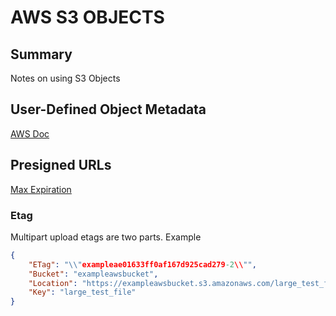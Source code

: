 # AWS S3 OBJECTS

## Summary

Notes on using S3 Objects

## User-Defined Object Metadata

[AWS Doc](https://docs.aws.amazon.com/AmazonS3/latest/user-guide/add-object-metadata.html)

## Presigned URLs

[Max Expiration](https://aws.amazon.com/premiumsupport/knowledge-center/presigned-url-s3-bucket-expiration/)

### Etag

Multipart upload etags are two parts. Example

```json
{
    "ETag": "\\"exampleae01633ff0af167d925cad279-2\\"",
    "Bucket": "exampleawsbucket",
    "Location": "https://exampleawsbucket.s3.amazonaws.com/large_test_file",
    "Key": "large_test_file"
}
```
